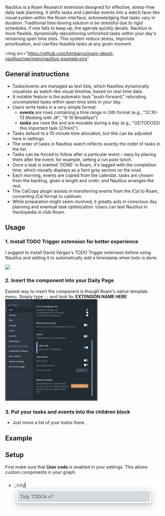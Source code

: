 Nautilus is a Roam Research extension designed for effective, stress-free daily task planning. It shifts tasks and calendar events into a watch face-like visual system within the Roam interface, acknowledging that tasks vary in duration. Traditional time-boxing solution is be stressful due to rigid schedules; if one fails to keep up, the agenda quickly derails. Nautilus is more flexible, dynamically repositioning unfinished tasks within your day's remaining open time slots. This system reduce stress, improves prioritization, and clarifies feasible tasks at any given moment.

<img src="https://github.com/tombarys/roam-depot-nautilus/raw/main/nautilus-example.png"

## General instructions

- Tasks/events are managed as text lists, which Nautilus dynamically visualizes as watch-like visual timeline, based on real-time data.
- A notable feature is the automatic task "push-forward," relocating uncompleted tasks within open time slots in your day.
- Users write tasks in a very simple format:
  - **events** are rows containing a time range in 24h format (e.g., "12:30-13 Meeting with JK", "9-10 Breakfast")
  - **tasks** are rows the and are movable during a day (e.g., "{{[[TODO]]}} this important task (27min)").
- Tasks default to a 15-minute time allocation, but this can be adjusted here in settings
-   The order of tasks in Nautilus watch reflects exactly the order of tasks in the list. 
- Tasks can be forced to follow after a particular event – easy by placing them after the event; for example, setting a run post-lunch.
- Once a task is marked 'DONE' in Roam, it's tagged with the completion time, which visually displays as a faint grey section on the snail.
- Each morning, events are copied from the calendar, tasks are chosen from the backlog, given a length and order, and Nautilus arranges the rest.
- The CalCopy plugin assists in transferring events from the iCal to Roam, converting iCal format to caldown.
- While preparation might seem involved, it greatly aids in conscious day planning and eventual task optimization. Users can test Nautilus in Hackopedia in club Roam.

## Usage

### 1. Install TODO Trigger extension for better experience
I suggest to install David Vargas's TODO Trigger extension before using Nautilus and setting it to automatically add a timestamp when todo is done. 

<img src="https://github.com/tombarys/roam-depot-nautilus/raw/main/todotrigger.png" width="300"></img>

### 2. Insert the component into your Daily Page
Easiest way to insert the component is though Roam's native template menu. Simply type `;;` and look for __EXTENSION NAME HERE__
<img src="https://github.com/8bitgentleman/roam-depot-tidy-todos/raw/main/settings.png" width="300"></img>


### 3. Put your tasks and events into the children block 
- Just move a list of your todos there. 

## Example 

## Setup 
First make sure that __User code__ is enabled in your settings. This allows custom components in your graph.




<img src="https://github.com/8bitgentleman/roam-depot-tidy-todos/raw/main/template.png" max-width="400"></img>


